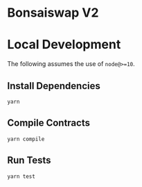 # Bonsaiswap V2


# Local Development

The following assumes the use of `node@>=10`.

## Install Dependencies

`yarn`

## Compile Contracts

`yarn compile`

## Run Tests

`yarn test`
